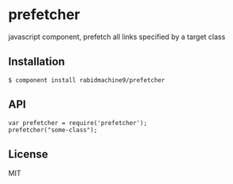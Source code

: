 
# prefetcher

  javascript component, prefetch all links specified by a target class

## Installation

    $ component install rabidmachine9/prefetcher

## API

 	var prefetcher = require('prefetcher');
	prefetcher("some-class");

## License

  MIT
